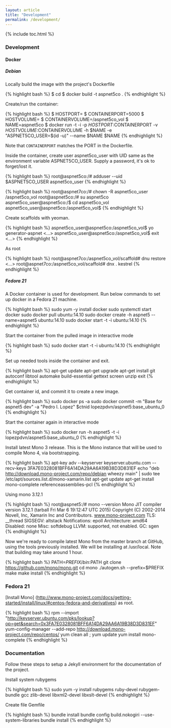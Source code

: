 ```yaml
---
layout: article
title: "Development"
permalink: /development/
---
```


{% include toc.html %}

### Development

#### Docker

##### Debian

Locally build the image with the project's Dockerfile

{% highlight bash %}
$ cd <aspnet5co project dir>
$ docker build -t aspnet5co .
{% endhighlight %}

Create/run the container:

{% highlight bash %}
$ HOSTPORT=<X>
$ CONTAINERPORT=5000
$ HOSTVOLUME=<Y>
$ CONTAINERVOLUME=/aspnet5co_vol
$ NAME=aspnet5co
$ docker run -t -i -p $HOSTPORT:$CONTAINERPORT -v $HOSTVOLUME:$CONTAINERVOLUME -h $NAME -e "ASPNET5CO_USER=$(id -u)" --name $NAME $NAME
{% endhighlight %}

Note that `CONTAINERPORT` matches the PORT in the Dockerfile.

Inside the container, create user aspnet5co_user with UID same as the
environment variable ASPNET5CO_USER. Supply a password, it's ok to forget/lost
it.

{% highlight bash %}
root@aspnet5co:/# adduser --uid $ASPNET5CO_USER aspnet5co_user
{% endhighlight %}

{% highlight bash %}
root@aspnet7co:/# chown -R aspnet5co_user /aspnet5co_vol
root@aspnet5co:/# su aspnet5co
aspnet5co_user@aspnet5co:/$ cd aspnet5co_vol
aspnet5co_user@aspnet5co:/aspnet5co_vol$
{% endhighlight %}

Create scaffolds with yeoman.

{% highlight bash %}
aspnet5co_user@aspnet5co:/aspnet5co_vol$ yo generator-aspnet
<...>
aspnet5co_user@aspnet5co:/aspnet5co_vol$ exit
<...>
{% endhighlight %}

As root

{% highlight bash %}
root@aspnet7co:/aspnet5co_vol/scaffold# dnu restore
<...>
root@aspnet7co:/aspnet5co_vol/scaffold# dnx . kestrel
{% endhighlight %}

##### Fedora 21

A Docker container is used for development. Run below commands to set up docker in a Fedora 21 machine.

{% highlight bash %}
sudo yum -y install docker
sudo systemctl start docker
sudo docker pull ubuntu:14.10
sudo docker create -h aspnet5 --name=aspnet5 ubuntu:14.10
sudo docker start -t -i ubuntu:14.10
{% endhighlight %}

Start the container from the pulled image in interactive mode

{% highlight bash %}
sudo docker start -t -i ubuntu:14.10
{% endhighlight %}

Set up needed tools inside the container and exit.

{% highlight bash %}
apt-get update
apt-get upgrade
apt-get install git autoconf libtool automake build-essential gettext screen unzip
exit
{% endhighlight %}

Get container id, and commit it to create a new image.

{% highlight bash %}
sudo docker ps -a
sudo docker commit -m "Base for aspnet5 dev" -a "Pedro I. Lopez" $ctnid lopezpdvn/aspnet5:base_ubuntu_0
{% endhighlight %}

Start the container again in interactive mode

{% highlight bash %}
sudo docker run -h aspnet5 -t -i lopezpdvn/aspnet5:base_ubuntu_0
{% endhighlight %}

Install latest Mono 3 release. This is the Mono instance that will be used to compile Mono 4, via bootstrapping.

{% highlight bash %}
apt-key adv --keyserver keyserver.ubuntu.com --recv-keys 3FA7E0328081BFF6A14DA29AA6A19B38D3D831EF
echo "deb http://download.mono-project.com/repo/debian wheezy main" | sudo tee /etc/apt/sources.list.d/mono-xamarin.list
apt-get update
apt-get install mono-complete referenceassemblies-pcl
{% endhighlight %}

Using mono 3.12.1

{% highlight bash %}
root@aspnet5:/# mono --version
Mono JIT compiler version 3.12.1 (tarball Fri Mar  6 19:12:47 UTC 2015)
Copyright (C) 2002-2014 Novell, Inc, Xamarin Inc and Contributors.
www.mono-project.com
        TLS:           __thread
        SIGSEGV:       altstack
        Notifications: epoll
        Architecture:  amd64
        Disabled:      none
        Misc:          softdebug
        LLVM:          supported, not enabled.
        GC:            sgen
{% endhighlight %}

Now we're ready to compile latest Mono from the master branch at GitHub, using the tools previously installed. We will be installing at /usr/local. Note that building may take around 1 hour.

{% highlight bash %}
PATH=$PREFIX/bin:$PATH
git clone https://github.com/mono/mono.git
cd mono
./autogen.sh --prefix=$PREFIX
make
make install
{% endhighlight %}

### Fedora 21

[Install Mono]
(http://www.mono-project.com/docs/getting-started/install/linux/#centos-fedora-and-derivatives)
as root.

{% highlight bash %}
rpm --import "http://keyserver.ubuntu.com/pks/lookup?op=get&search=0x3FA7E0328081BFF6A14DA29AA6A19B38D3D831EF"
yum-config-manager --add-repo http://download.mono-project.com/repo/centos/
yum clean all ; yum update
yum install mono-complete
{% endhighlight %}

### Documentation

Follow these steps to setup a Jekyll environment for the documentation of the project.

Install system rubygems

{% highlight bash %}
sudo yum -y install rubygems ruby-devel rubygem-bundle gcc
zlib-devel libxml2-devel libxslt-devel
{% endhighlight %}

Create file Gemfile

{% highlight bash %}
bundle install
bundle config build.nokogiri --use-system-libraries
bundle install
{% endhighlight %}
